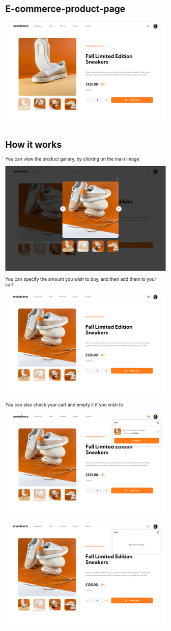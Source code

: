 # E-commerce-product-page

![alt text](./src/assets/screenshots/1.PNG)

# How it works 

You can view the product gallery, by clicking on the main image

![alt text](./src/assets/screenshots/2.PNG)


You can specify the amount you wish to buy, and then add them to your cart

![alt text](./src/assets/screenshots/3.PNG)

You can also check your cart and empty it if you wish to

![alt text](./src/assets/screenshots/4.PNG)

![alt text](./src/assets/screenshots/5.PNG)

